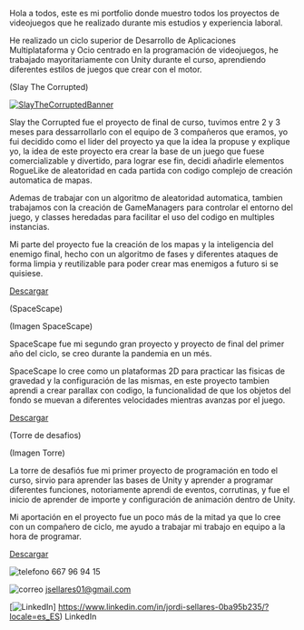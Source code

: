 Hola a todos, este es mi portfolio donde muestro todos los proyectos de videojuegos que he realizado durante mis estudios y experiencia laboral.

He realizado un ciclo superior de Desarrollo de Aplicaciones Multiplataforma y Ocio centrado en la programación de videojuegos, he trabajado mayoritariamente con Unity durante el curso, aprendiendo diferentes estilos de juegos que crear con el motor.

(Slay The Corrupted)

[![SlayTheCorruptedBanner](https://github.com/TiredProgrammer70/Portfolio/assets/109514725/39036217-cdae-4a69-8648-878d05aede3d)](https://drive.google.com/file/d/1O50YXRgjCIfhkQlTCcRi0NL4QlLtnIg5/view?usp=drive_link)

Slay the Corrupted fue el proyecto de final de curso, tuvimos entre 2 y 3 meses para dessarrollarlo con el equipo de 3 compañeros que eramos, yo fui decidido como el lider del proyecto ya que la idea la propuse y explique yo, la idea de este proyecto era crear la base de un juego que fuese comercializable y divertido, para lograr ese fin, decidi añadirle elementos RogueLike de aleatoridad en cada partida con codigo complejo de creación automatica de mapas.

Ademas de trabajar con un algoritmo de aleatoridad automatica, tambien trabajamos con la creación de GameManagers para controlar el entorno del juego, y classes heredadas para facilitar el uso del codigo en multiples instancias.

Mi parte del proyecto fue la creación de los mapas y la inteligencia del enemigo final, hecho con un algoritmo de fases y diferentes ataques de forma limpia y reutilizable para poder crear mas enemigos a futuro si se quisiese.

[Descargar](https://drive.google.com/file/d/1O50YXRgjCIfhkQlTCcRi0NL4QlLtnIg5/view?usp=drive_link)

(SpaceScape)

(Imagen SpaceScape)

SpaceScape fue mi segundo gran proyecto y proyecto de final del primer año del ciclo, se creo durante la pandemia en un més.

SpaceScape lo cree como un plataformas 2D para practicar las fisicas de gravedad y la configuración de las mismas, en este proyecto tambien aprendi a crear parallax con codigo, la funcionalidad de que los objetos del fondo se muevan a diferentes velocidades mientras avanzas por el juego.

[Descargar](https://drive.google.com/file/d/1bnfME8W120nxHo1SxYzcIU6zgQTkQrlQ/view?usp=drive_link)

(Torre de desafios)

(Imagen Torre)

La torre de desafiós fue mi primer proyecto de programación en todo el curso, sirvio para aprender las bases de Unity y aprender a programar diferentes funciones, notoriamente aprendi de eventos, corrutinas, y fue el inicio de aprender de importe y configuración de animación dentro de Unity.

Mi aportación en el proyecto fue un poco más de la mitad ya que lo cree con un compañero de ciclo, me ayudo a trabajar mi trabajo en equipo a la hora de programar.

[Descargar](https://drive.google.com/file/d/1wiRNdZfgetoRrpQHFs_arkirY8-vLujm/view?usp=drive_link)

![telefono](https://github.com/TiredProgrammer70/Portfolio/assets/109514725/89bbdb1d-1b7a-46aa-a041-40212ac4bbb9) 667 96 94 15

![correo](https://github.com/TiredProgrammer70/Portfolio/assets/109514725/669e52b0-1ace-4890-96ec-4e1729ec2414) jsellares01@gmail.com

[![LinkedIn](https://github.com/TiredProgrammer70/Portfolio/assets/109514725/23230369-412c-4728-8b7c-4ca99c51da49)] https://www.linkedin.com/in/jordi-sellares-0ba95b235/?locale=es_ES) LinkedIn

